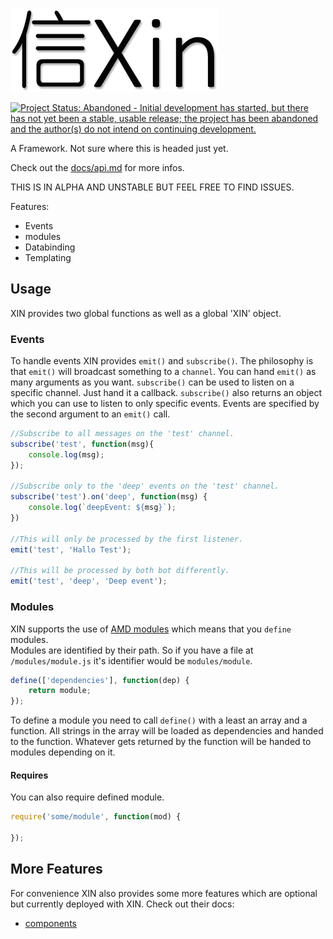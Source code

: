 ![Xin logo](/docs/logo.png)

[![Project Status: Abandoned - Initial development has started, but there has not yet been a stable, usable release; the project has been abandoned and the author(s) do not intend on continuing development.](http://www.repostatus.org/badges/latest/abandoned.svg)](http://www.repostatus.org/#abandoned)

A Framework. Not sure where this is headed just yet.

Check out the [docs/api.md](/docs/api.md) for more infos.

THIS IS IN ALPHA AND UNSTABLE BUT FEEL FREE TO FIND ISSUES.

Features:
- Events
- modules
- Databinding
- Templating

## Usage

XIN provides two global functions as well as a global 'XIN' object.

### Events

To handle events XIN provides `emit()` and `subscribe()`. The philosophy is that `emit()` will broadcast something to a `channel`. You can hand `emit()` as many arguments as you want. `subscribe()` can be used to listen on a specific channel. Just hand it a callback. `subscribe()` also returns an object which you can use to listen to only specific events. Events are specified by the second argument to an `emit()` call.

```javascript
//Subscribe to all messages on the 'test' channel.
subscribe('test', function(msg){
    console.log(msg);
});

//Subscribe only to the 'deep' events on the 'test' channel.
subscribe('test').on('deep', function(msg) {
    console.log(`deepEvent: ${msg}`);
})

//This will only be processed by the first listener.
emit('test', 'Hallo Test');

//This will be processed by both bot differently.
emit('test', 'deep', 'Deep event');
```

### Modules

XIN supports the use of [AMD modules](https://github.com/amdjs/amdjs-api/wiki/AMD) which means that you `define` modules.  
Modules are identified by their path. So if you have a file at `/modules/module.js` it's identifier would be `modules/module`.

```javascript
define(['dependencies'], function(dep) {
    return module;
});
```

To define a module you need to call `define()` with a least an array and a function. All strings in the array will be loaded as dependencies and handed to the function. Whatever gets returned by the function will be handed to modules depending on it.

#### Requires

You can also require defined module.

```javascript
require('some/module', function(mod) {

});
```

## More Features

For convenience XIN also provides some more features which are optional but currently deployed with XIN. Check out their docs:
- [components](docs/components.md)
